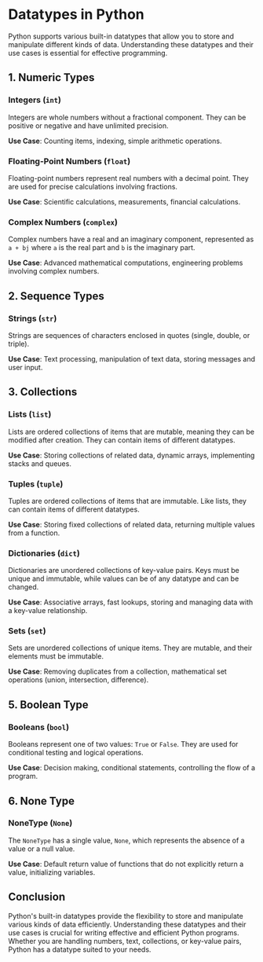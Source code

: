 # Datatypes in Python

Python supports various built-in datatypes that allow you to store and manipulate different kinds of data. Understanding these datatypes and their use cases is essential for effective programming.

## 1. Numeric Types

### **Integers (`int`)**
Integers are whole numbers without a fractional component. They can be positive or negative and have unlimited precision. 

**Use Case**: Counting items, indexing, simple arithmetic operations.

### **Floating-Point Numbers (`float`)**
Floating-point numbers represent real numbers with a decimal point. They are used for precise calculations involving fractions.

**Use Case**: Scientific calculations, measurements, financial calculations.

### **Complex Numbers (`complex`)**
Complex numbers have a real and an imaginary component, represented as `a + bj` where `a` is the real part and `b` is the imaginary part.

**Use Case**: Advanced mathematical computations, engineering problems involving complex numbers.

## 2. Sequence Types

### **Strings (`str`)**
Strings are sequences of characters enclosed in quotes (single, double, or triple).

**Use Case**: Text processing, manipulation of text data, storing messages and user input.

## 3. Collections
### **Lists (`list`)**
Lists are ordered collections of items that are mutable, meaning they can be modified after creation. They can contain items of different datatypes.

**Use Case**: Storing collections of related data, dynamic arrays, implementing stacks and queues.

### **Tuples (`tuple`)**
Tuples are ordered collections of items that are immutable. Like lists, they can contain items of different datatypes.

**Use Case**: Storing fixed collections of related data, returning multiple values from a function.

### **Dictionaries (`dict`)**
Dictionaries are unordered collections of key-value pairs. Keys must be unique and immutable, while values can be of any datatype and can be changed.

**Use Case**: Associative arrays, fast lookups, storing and managing data with a key-value relationship.

### **Sets (`set`)**
Sets are unordered collections of unique items. They are mutable, and their elements must be immutable.

**Use Case**: Removing duplicates from a collection, mathematical set operations (union, intersection, difference).


## 5. Boolean Type

### **Booleans (`bool`)**
Booleans represent one of two values: `True` or `False`. They are used for conditional testing and logical operations.

**Use Case**: Decision making, conditional statements, controlling the flow of a program.

## 6. None Type

### **NoneType (`None`)**
The `NoneType` has a single value, `None`, which represents the absence of a value or a null value.

**Use Case**: Default return value of functions that do not explicitly return a value, initializing variables.

## Conclusion

Python's built-in datatypes provide the flexibility to store and manipulate various kinds of data efficiently. Understanding these datatypes and their use cases is crucial for writing effective and efficient Python programs. Whether you are handling numbers, text, collections, or key-value pairs, Python has a datatype suited to your needs.
